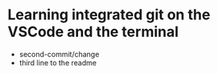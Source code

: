 # Learning integrated git on the VSCode and the terminal

- second-commit/change
- third line to the readme
